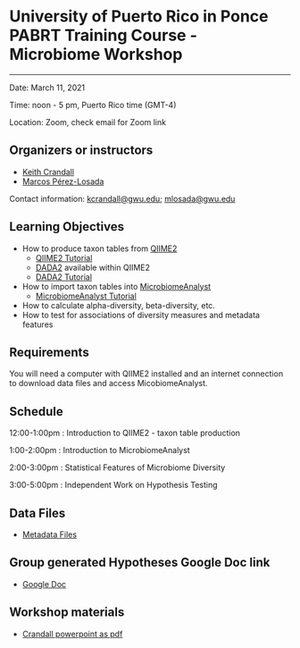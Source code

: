 # University of Puerto Rico in Ponce PABRT Training Course - Microbiome Workshop
---
Date: March 11, 2021

Time: noon - 5 pm, Puerto Rico time (GMT-4)

Location: Zoom, check email for Zoom link

## Organizers or instructors
* [Keith Crandall](https://publichealth.gwu.edu/departments/biostatistics-and-bioinformatics/keith-crandall)
* [Marcos Pérez-Losada](https://publichealth.gwu.edu/departments/biostatistics-and-bioinformatics/marcos-perez-losada)


Contact information: kcrandall@gwu.edu; mlosada@gwu.edu

## Learning Objectives
* How to produce taxon tables from [QIIME2](https://qiime2.org/)
  * [QIIME2 Tutorial](https://docs.qiime2.org/2021.2/tutorials/moving-pictures/)
  * [DADA2](https://benjjneb.github.io/dada2/) available within QIIME2
  * [DADA2 Tutorial](https://benjjneb.github.io/dada2/tutorial.html)
* How to import taxon tables into [MicrobiomeAnalyst](https://www.microbiomeanalyst.ca/)
  * [MicrobiomeAnalyst Tutorial](https://www.microbiomeanalyst.ca/MicrobiomeAnalyst/resources/tutorials/MDP_update.pdf)
* How to calculate alpha-diversity, beta-diversity, etc.
* How to test for associations of diversity measures and metadata features

## Requirements
You will need a computer with QIIME2 installed and an internet connection to download data files and access MicobiomeAnalyst.

## Schedule

12:00-1:00pm : Introduction to QIIME2 - taxon table production

1:00-2:00pm : Introduction to MicrobiomeAnalyst

2:00-3:00pm : Statistical Features of Microbiome Diversity

3:00-5:00pm : Independent Work on Hypothesis Testing

## Data Files
* [Metadata Files](https://github.com/gwcbi/Workshops/tree/master/PABRT/Data)

## Group generated Hypotheses Google Doc link
* [Google Doc](https://docs.google.com/document/d/15H52Nhp65--FwdsDzAn5x_r7UxYu1N4CN9FaoKMYXGA/edit?userstoinvite=luis.velez40@upr.edu&ts=604a55fa&actionButton=1)

## Workshop materials
* [Crandall powerpoint as pdf](Workshops/PABRT/CrandallTalk.pdf)

